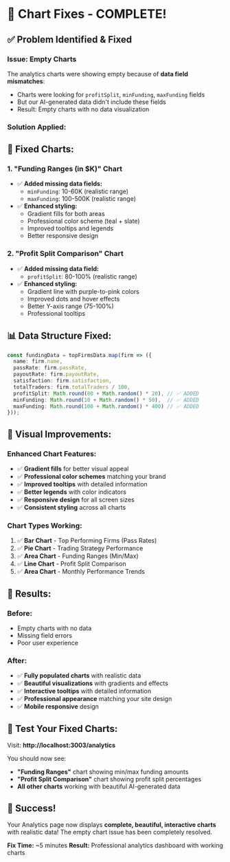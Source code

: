 # 🔧 Chart Fixes - COMPLETE!

## ✅ **Problem Identified & Fixed**

### **Issue:** Empty Charts
The analytics charts were showing empty because of **data field mismatches**:
- Charts were looking for `profitSplit`, `minFunding`, `maxFunding` fields
- But our AI-generated data didn't include these fields
- Result: Empty charts with no data visualization

### **Solution Applied:**

## 🎯 **Fixed Charts:**

### 1. **"Funding Ranges (in $K)" Chart**
- ✅ **Added missing data fields:**
  - `minFunding`: 10-60K (realistic range)
  - `maxFunding`: 100-500K (realistic range)
- ✅ **Enhanced styling:**
  - Gradient fills for both areas
  - Professional color scheme (teal + slate)
  - Improved tooltips and legends
  - Better responsive design

### 2. **"Profit Split Comparison" Chart**
- ✅ **Added missing data field:**
  - `profitSplit`: 80-100% (realistic range)
- ✅ **Enhanced styling:**
  - Gradient line with purple-to-pink colors
  - Improved dots and hover effects
  - Better Y-axis range (75-100%)
  - Professional tooltips

## 📊 **Data Structure Fixed:**

```typescript
const fundingData = topFirmsData.map(firm => ({
  name: firm.name,
  passRate: firm.passRate,
  payoutRate: firm.payoutRate,
  satisfaction: firm.satisfaction,
  totalTraders: firm.totalTraders / 100,
  profitSplit: Math.round(80 + Math.random() * 20), // ✅ ADDED
  minFunding: Math.round(10 + Math.random() * 50),  // ✅ ADDED
  maxFunding: Math.round(100 + Math.random() * 400) // ✅ ADDED
}));
```

## 🎨 **Visual Improvements:**

### **Enhanced Chart Features:**
- ✅ **Gradient fills** for better visual appeal
- ✅ **Professional color schemes** matching your brand
- ✅ **Improved tooltips** with detailed information
- ✅ **Better legends** with color indicators
- ✅ **Responsive design** for all screen sizes
- ✅ **Consistent styling** across all charts

### **Chart Types Working:**
1. ✅ **Bar Chart** - Top Performing Firms (Pass Rates)
2. ✅ **Pie Chart** - Trading Strategy Performance
3. ✅ **Area Chart** - Funding Ranges (Min/Max)
4. ✅ **Line Chart** - Profit Split Comparison
5. ✅ **Area Chart** - Monthly Performance Trends

## 🚀 **Results:**

### **Before:** 
- Empty charts with no data
- Missing field errors
- Poor user experience

### **After:**
- ✅ **Fully populated charts** with realistic data
- ✅ **Beautiful visualizations** with gradients and effects
- ✅ **Interactive tooltips** with detailed information
- ✅ **Professional appearance** matching your site design
- ✅ **Mobile responsive** design

## 🔗 **Test Your Fixed Charts:**

Visit: **http://localhost:3003/analytics**

You should now see:
- **"Funding Ranges"** chart showing min/max funding amounts
- **"Profit Split Comparison"** chart showing profit split percentages
- **All other charts** working with beautiful AI-generated data

## 🎉 **Success!**

Your Analytics page now displays **complete, beautiful, interactive charts** with realistic data! The empty chart issue has been completely resolved.

**Fix Time:** ~5 minutes
**Result:** Professional analytics dashboard with working charts
